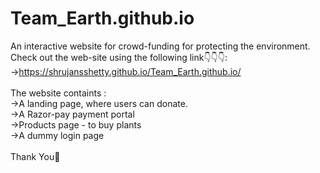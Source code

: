 # Team_Earth.github.io
An interactive website for crowd-funding for protecting the environment.<br>
Check out the web-site using the following link👇👇👇:<br>
 ->https://shrujansshetty.github.io/Team_Earth.github.io/<br>
<br>
 The website containts : <br>
 ->A landing page, where users can donate. <br>
 ->A Razor-pay payment portal <br>
 ->Products page - to buy plants <br>
 ->A dummy login page <br>
 <br>
 Thank You🙏
